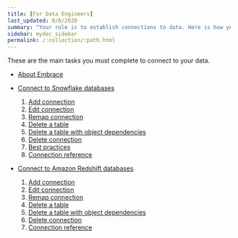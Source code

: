 ```yaml
---
title: [For Data Engineers]
last_updated: 8/6/2020
summary: "Your role is to establish connections to data. Here is how you can connect to all your data, fast."
sidebar: mydoc_sidebar
permalink: /:collection/:path.html
---
```


These are the main tasks you must complete to connect to your data.

<ul>
  <li><p><a href="{{ "/admin/ts-cloud/embrace.html "| prepend: site.baseurl }}">About Embrace</a></p></li>
  <li><p><a href="{{ "/admin/ts-cloud/ts-cloud-embrace-snowflake.html "| prepend: site.baseurl }}">Connect to Snowflake databases</a></p>
  <ol>
    <li><a href="{{ "admin/ts-cloud/ts-cloud-embrace-snowflake-add-connection.html "| prepend: site.baseurl }}">Add connection</a></li>
    <li><a href="{{ "admin/ts-cloud/ts-cloud-embrace-snowflake-edit-connection.html "| prepend: site.baseurl }}">Edit connection</a></li>
    <li><a href="{{ "/admin/ts-cloud/ts-cloud-embrace-snowflake-remap-connection.html "| prepend: site.baseurl }}">Remap connection</a></li>
    <li><a href="{{ "/admin/ts-cloud/ts-cloud-embrace-snowflake-delete-table.html "| prepend: site.baseurl }}">Delete a table</a></li>
    <li><a href="{{ "/admin/ts-cloud/ts-cloud-embrace-snowflake-delete-table-dependencies.html "| prepend: site.baseurl }}">Delete a table with object dependencies </a></li>
    <li><a href="{{ "/admin/ts-cloud/ts-cloud-embrace-snowflake-delete-connection.html "| prepend: site.baseurl }}">Delete connection</a></li>
    <li><a href="{{ "/admin/ts-cloud/ts-cloud-embrace-snowflake-best-practices.html "| prepend: site.baseurl }}">Best practices</a></li>
    <li><a href="{{ "/admin/ts-cloud/ts-cloud-embrace-snowflake-connection-reference.html "| prepend: site.baseurl }}">Connection reference</a></li>
  </ol>
  </li>
  <li><p><a href="{{ "/admin/ts-cloud/ts-cloud-embrace-redshift.html "| prepend: site.baseurl }}">Connect to Amazon Redshift databases</a></p>
    <ol>
      <li><a href="{{ "/admin/ts-cloud/ts-cloud-embrace-redshift-add-connection.html "| prepend: site.baseurl }}">Add connection</a></li>
      <li><a href="{{ "/admin/ts-cloud/ts-cloud-embrace-redshift-edit-connection.html "| prepend: site.baseurl }}">Edit connection</a></li>
      <li><a href="{{ "/admin/ts-cloud/ts-cloud-embrace-redshift-remap-connection.html "| prepend: site.baseurl }}">Remap connection</a></li>
      <li><a href="{{ "/admin/ts-cloud/ts-cloud-embrace-redshift-delete-table.html "| prepend: site.baseurl }}">Delete a table</a></li>
      <li><a href="{{ "/admin/ts-cloud/ts-cloud-embrace-redshift-delete-table-dependencies.html "| prepend: site.baseurl }}">Delete a table with object dependencies </a></li>
      <li><a href="{{ "/admin/ts-cloud/ts-cloud-embrace-redshift-delete-connection.html "| prepend: site.baseurl }}">Delete connection</a></li>
      <li><a href="{{ "/admin/ts-cloud/ts-cloud-embrace-redshift-connection-reference.html "| prepend: site.baseurl }}">Connection reference</a></li>
    </ol>
  </li>
</ul>
